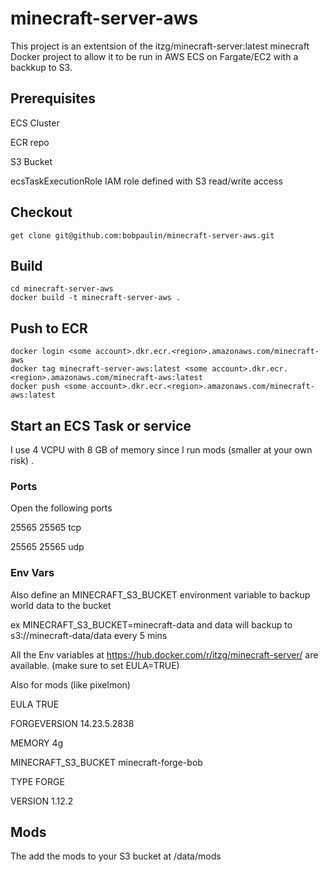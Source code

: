 # minecraft-server-aws

This project is an extentsion of the itzg/minecraft-server:latest minecraft Docker project to allow it to be run in AWS ECS on Fargate/EC2 with a backkup to S3.

## Prerequisites

ECS Cluster

ECR repo

S3 Bucket

ecsTaskExecutionRole IAM role defined with S3 read/write access

## Checkout

```
get clone git@github.com:bobpaulin/minecraft-server-aws.git
```

## Build 

```
cd minecraft-server-aws
docker build -t minecraft-server-aws .
```

## Push to ECR

```
docker login <some account>.dkr.ecr.<region>.amazonaws.com/minecraft-aws
docker tag minecraft-server-aws:latest <some account>.dkr.ecr.<region>.amazonaws.com/minecraft-aws:latest
docker push <some account>.dkr.ecr.<region>.amazonaws.com/minecraft-aws:latest
```

## Start an ECS Task or service

I use 4 VCPU with 8 GB of memory since I run mods (smaller at your own risk) .

### Ports

Open the following ports

25565	25565	tcp

25565	25565	udp

### Env Vars

Also define an MINECRAFT_S3_BUCKET environment variable to backup world data to the bucket

ex MINECRAFT_S3_BUCKET=minecraft-data  and data will backup to s3://minecraft-data/data every 5 mins

All the Env variables at https://hub.docker.com/r/itzg/minecraft-server/  are available.  (make sure to set EULA=TRUE)

Also for mods (like pixelmon)

EULA	TRUE

FORGEVERSION	14.23.5.2838

MEMORY	4g

MINECRAFT_S3_BUCKET	minecraft-forge-bob

TYPE	FORGE

VERSION	1.12.2

## Mods

The add the mods to your S3 bucket at /data/mods


